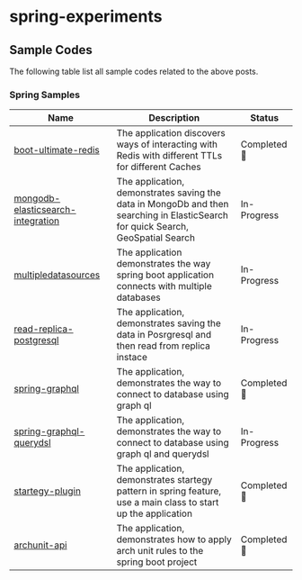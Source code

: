 # spring-experiments

## Sample Codes

The following table list all sample codes related to the above posts.

### Spring Samples


 Name  | Description | Status
------------- | ------------------ | --------------
| [boot-ultimate-redis](./boot-ultimate-redis) | The application discovers ways of interacting with Redis with different TTLs for different Caches | Completed 👏 |
| [mongodb-elasticsearch-integration](./mongodb-elasticsearch-integration) | The application, demonstrates saving the data in MongoDb and then searching in ElasticSearch for quick Search, GeoSpatial Search | In-Progress |
| [multipledatasources](./multipledatasources) | The application demonstrates the way spring boot application connects with multiple databases | In-Progress |
| [read-replica-postgresql](./read-replica-postgresql) | The application, demonstrates saving the data in Posrgresql and then read from replica instace | In-Progress |
| [spring-graphql](./spring-graphql) | The application, demonstrates the way to connect to database using graph ql |  Completed 👏 |
| [spring-graphql-querydsl](./spring-graphql-querydsl) | The application, demonstrates the way to connect to database using graph ql and querydsl| In-Progress |
| [startegy-plugin](./startegy-plugin) | The application, demonstrates startegy pattern in spring feature, use a main class to start up the application | Completed 👏 |
| [archunit-api](./archunit-api) | The application, demonstrates how to apply arch unit rules to the spring boot project | Completed 👏  |